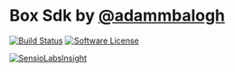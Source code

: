 # Box Sdk by [@adammbalogh](http://twitter.com/adammbalogh)

[![Build Status](https://img.shields.io/travis/adammbalogh/box-php-sdk/master.svg?style=flat)](https://travis-ci.org/adammbalogh/box-php-sdk)
[![Software License](https://img.shields.io/badge/license-MIT-blue.svg?style=flat)](LICENSE)

[![SensioLabsInsight](https://insight.sensiolabs.com/projects/5cde6ee7-5002-43b5-beb7-df12fddc8c15/big.png)](https://insight.sensiolabs.com/projects/5cde6ee7-5002-43b5-beb7-df12fddc8c15)
